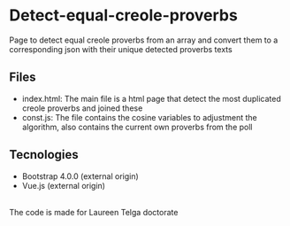 # Detect-equal-creole-proverbs

Page to detect equal creole proverbs from an array and convert them to a corresponding json with their unique detected proverbs texts

## Files

- index.html: The main file is a html page that detect the most duplicated creole proverbs and joined these  
- const.js: The file contains the cosine variables to adjustment the algorithm, also contains the current own proverbs from the poll

## Tecnologies

- Bootstrap 4.0.0 (external origin)
- Vue.js (external origin)

<br>
The code is made for Laureen Telga doctorate
